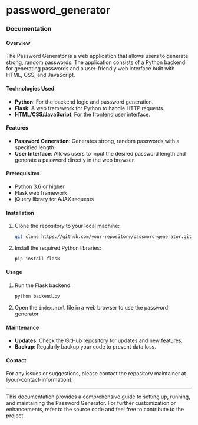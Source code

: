 # password_generator

### Documentation

#### Overview
The Password Generator is a web application that allows users to generate strong, random passwords. The application consists of a Python backend for generating passwords and a user-friendly web interface built with HTML, CSS, and JavaScript.

#### Technologies Used
- **Python**: For the backend logic and password generation.
- **Flask**: A web framework for Python to handle HTTP requests.
- **HTML/CSS/JavaScript**: For the frontend user interface.

#### Features
- **Password Generation**: Generates strong, random passwords with a specified length.
- **User Interface**: Allows users to input the desired password length and generate a password directly in the web browser.

#### Prerequisites
- Python 3.6 or higher
- Flask web framework
- jQuery library for AJAX requests

#### Installation
1. Clone the repository to your local machine:
    ```sh
    git clone https://github.com/your-repository/password-generator.git
    ```
2. Install the required Python libraries:
    ```sh
    pip install flask
    ```

#### Usage
1. Run the Flask backend:
    ```sh
    python backend.py
    ```
2. Open the `index.html` file in a web browser to use the password generator.

#### Maintenance
- **Updates**: Check the GitHub repository for updates and new features.
- **Backup**: Regularly backup your code to prevent data loss.

#### Contact
For any issues or suggestions, please contact the repository maintainer at [your-contact-information].

---

This documentation provides a comprehensive guide to setting up, running, and maintaining the Password Generator. For further customization or enhancements, refer to the source code and feel free to contribute to the project.
